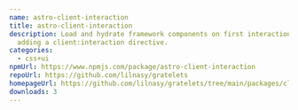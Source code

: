 ```yaml
---
name: astro-client-interaction
title: astro-client-interaction
description: Load and hydrate framework components on first interaction by
  adding a client:interaction directive.
categories:
  - css+ui
npmUrl: https://www.npmjs.com/package/astro-client-interaction
repoUrl: https://github.com/lilnasy/gratelets
homepageUrl: https://github.com/lilnasy/gratelets/tree/main/packages/client-interaction
downloads: 3
---
```

